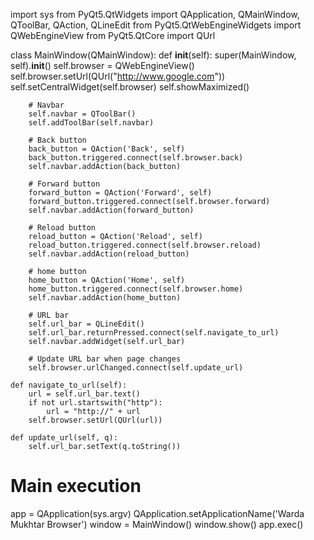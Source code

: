 import sys
from PyQt5.QtWidgets import QApplication, QMainWindow, QToolBar, QAction, QLineEdit
from PyQt5.QtWebEngineWidgets import QWebEngineView
from PyQt5.QtCore import QUrl

class MainWindow(QMainWindow):
    def __init__(self): 
        super(MainWindow, self).__init__()
        self.browser = QWebEngineView()
        self.browser.setUrl(QUrl("http://www.google.com"))
        self.setCentralWidget(self.browser)
        self.showMaximized()

        # Navbar
        self.navbar = QToolBar()
        self.addToolBar(self.navbar)

        # Back button
        back_button = QAction('Back', self)
        back_button.triggered.connect(self.browser.back)
        self.navbar.addAction(back_button)

        # Forward button
        forward_button = QAction('Forward', self)
        forward_button.triggered.connect(self.browser.forward)
        self.navbar.addAction(forward_button)

        # Reload button
        reload_button = QAction('Reload', self)
        reload_button.triggered.connect(self.browser.reload)
        self.navbar.addAction(reload_button)

        # home button
        home_button = QAction('Home', self)
        home_button.triggered.connect(self.browser.home)
        self.navbar.addAction(home_button)

        # URL bar
        self.url_bar = QLineEdit()
        self.url_bar.returnPressed.connect(self.navigate_to_url)
        self.navbar.addWidget(self.url_bar)

        # Update URL bar when page changes
        self.browser.urlChanged.connect(self.update_url)

    def navigate_to_url(self):
        url = self.url_bar.text()
        if not url.startswith("http"):
            url = "http://" + url
        self.browser.setUrl(QUrl(url))

    def update_url(self, q):
        self.url_bar.setText(q.toString())

# Main execution
app = QApplication(sys.argv) 
QApplication.setApplicationName('Warda Mukhtar Browser')
window = MainWindow()
window.show()
app.exec()
